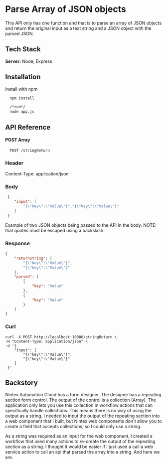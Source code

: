 
# Parse Array of JSON objects 

This API only has one function and that is to parse an array of JSON objects and return the original input as a text string and a JSON object with the parsed JSON.




## Tech Stack

**Server:** Node, Express


## Installation

Install with npm

```bash
  npm install

  /*run*/
  node app.js
  ```
## API Reference

#### POST Array

```
  POST /stringReturn
```


### Header
Content-Type: application/json

### Body
```json
 {
    "input": [
        "{\"key\":\"Value\"}","{\"key\":\"Value\"}"
    ]
 }   
```

Example of two JSON objects being passed to the API in the body.
NOTE: that quotes must be escaped using a backslash.

### Response
```json
{
    "returnString": [
        "{\"key\":\"Value\"}",
        "{\"key\":\"Value\"}"
    ],
    "parsed": [
        {
            "key": "Value"
        },
        {
            "key": "Value"
        }
    ]
}
```

### Curl
```curl
curl -X POST http://localhost:10000/stringReturn \
-H "Content-Type: application/json" \
-d '{
    "input": [
        "{\"key\":\"Value\"}",
        "{\"key\":\"Value\"}"
    ]
 }'
```
## Backstory

Nintex Automation Cloud has a form designer. The designer has a repeating section form control. The output of the control is a collection (Array). The application only lets you use this collection in workflow actions that can specifically handle collections. This means there is no way of using the output as a string. I needed to input the output of the repeating section into a web component that I built, but Nintex web components don't allow you to create a field that accepts collections, so I could only use a string. 

As a string was required as an input for the web component, I created a workflow that used many actions to re-create the output of the repeating section as a string. I thought it would be easier if I just used a call a web service action to call an api that parsed the array into a string. And here we are.
